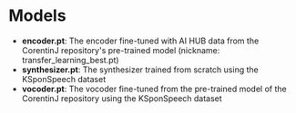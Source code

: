 # Models

- **encoder.pt**: The encoder fine-tuned with AI HUB data from the CorentinJ repository's pre-trained model (nickname: transfer_learning_best.pt)
- **synthesizer.pt**: The synthesizer trained from scratch using the KSponSpeech dataset
- **vocoder.pt**: The vocoder fine-tuned from the pre-trained model of the CorentinJ repository using the KSponSpeech dataset
